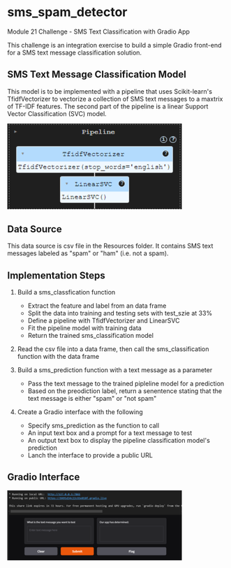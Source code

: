 # sms_spam_detector
Module 21 Challenge - SMS Text Classification with Gradio App

This challenge is an integration exercise to build a simple Gradio front-end for a SMS text message classification solution.

## SMS Text Message Classification Model
This model is to be implemented with a pipeline that uses Scikit-learn's TfidfVectorizer to vectorize a collection of SMS text messages to a maxtrix of TF-IDF features.  The second part of the pipeline is a linear Support Vector Classification (SVC) model.

<img src="images/pipeline.png" alt="Pipeline Model" width="400"/>

## Data Source
This data source is csv file in the Resources folder.  It contains SMS text messages labeled as "spam" or "ham" (i.e. not a spam).

## Implementation Steps
1. Build a sms_classfication function
    * Extract the feature and label from an data frame
    * Split the data into training and testing sets with test_szie at 33%
    * Define a pipeline with TfidfVectorizer and LinearSVC
    * Fit the pipeline model with training data
    * Return the trained sms_classification model

2. Read the csv file into a data frame, then call the sms_classification function with the data frame

3. Build a sms_prediction function with a text message as a parameter
    * Pass the text message to the trained pipleline model for a prediction
    * Based on the preodiction label, return a senentence stating that the text message is either "spam" or "not spam"

4. Create a Gradio interface with the following
    * Specify sms_prediction as the function to call
    * An input text box and a prompt for a text message to test
    * An output text box to display the pipeline classification model's prediction
    * Lanch the interface to provide a public URL

## Gradio Interface

<img src="images/gradio_interface.png" alt="Gradio Interface" width="400"/>